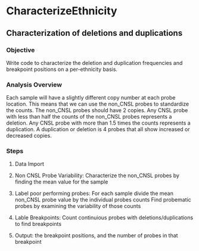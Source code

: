 # CharacterizeEthnicity

## Characterization of deletions and duplications

### Objective

Write code to characterize the deletion and duplication frequencies and breakpoint positions on a per-ethnicity basis.

### Analysis Overview

Each sample will have a slightly different copy number at each probe location. This means that we can use the non_CNSL probes to standardize the counts. The non_CNSL probes should have 2 copies. Any CNSL probe with less than half the counts of the non_CNSL probes represents a deletion. Any CNSL probe with more than 1.5 times the counts represents a duplication. A duplication or deletion is 4 probes that all show increased or decreased copies.

### Steps

1) Data Import

2) Non CNSL Probe Variability: Characterize the non_CNSL probes by finding the mean value for the sample

3) Label poor performing probes: For each sample divide the mean non_CNSL probe value by the individual probes counts Find probematic probes by examining the variability of those counts

4) Lable Breakpoints: Count continuious probes with deletions/duplications to find breakpoints

5) Output: the breakpoint positions, and the number of probes in that breakpoint
